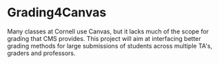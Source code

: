 # Grading4Canvas
Many classes at Cornell use Canvas, but it lacks much of the scope for grading that CMS provides. This project will aim at interfacing better grading methods for large submissions of students across multiple TA's, graders and professors.
